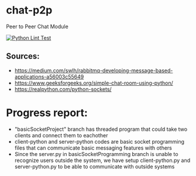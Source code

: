 # chat-p2p
Peer to Peer Chat Module

[![Python Lint Test](https://github.com/dpe22/chat-p2p/actions/workflows/python-lint-test.yml/badge.svg)](https://github.com/dpe22/chat-p2p/actions/workflows/python-lint-test.yml)

## Sources:

- https://medium.com/swlh/rabbitmq-developing-message-based-applications-a56003c55649
- https://www.geeksforgeeks.org/simple-chat-room-using-python/ 
- https://realpython.com/python-sockets/ 


# Progress report:
- "basicSocketProject" branch has threaded program that could take two clients and connect them to eachother
- client-python and server-python codes are basic socket programming files that can communicate basic messaging features with others
- Since the server.py in basicSocketProgramming branch is unable to recognize users outside the system, we have setup client-python.py and server-python.py to be able to communicate with outside systems
